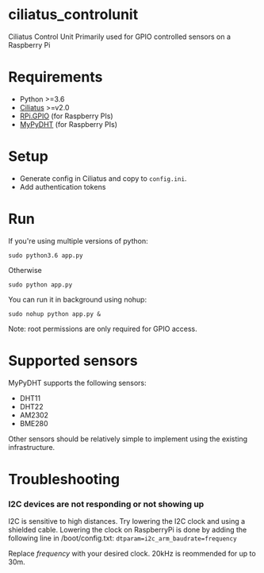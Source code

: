 # ciliatus_controlunit
Ciliatus Control Unit
Primarily used for GPIO controlled sensors on a Raspberry Pi

# Requirements

* Python >=3.6
* [Ciliatus](https://github.com/matthenning/ciliatus) >=v2.0
* [RPi.GPIO](https://pypi.python.org/pypi/RPi.GPIO) (for Raspberry PIs)
* [MyPyDHT](https://github.com/freedom27/MyPyDHT) (for Raspberry PIs)

# Setup

* Generate config in Ciliatus and copy to `config.ini`.
* Add authentication tokens

# Run

If you're using multiple versions of python:

`sudo python3.6 app.py`

Otherwise

`sudo python app.py`

You can run it in background using nohup:

`sudo nohup python app.py &`

Note: root permissions are only required for GPIO access.

# Supported sensors

MyPyDHT supports the following sensors:

* DHT11
* DHT22
* AM2302
* BME280

Other sensors should be relatively simple to implement using the existing infrastructure.

# Troubleshooting

### I2C devices are not responding or not showing up

I2C is sensitive to high distances. Try lowering the I2C clock and using a shielded cable.
Lowering the clock on RaspberryPi is done by adding the following line in /boot/config.txt:
`dtparam=i2c_arm_baudrate=frequency`

Replace *frequency* with your desired clock. 20kHz is reommended for up to 30m.
